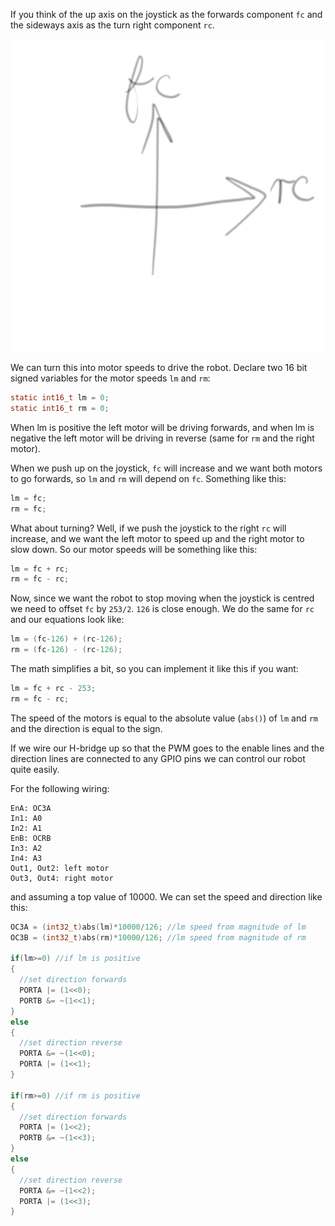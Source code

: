 If you think of the up axis on the joystick as the forwards component ```fc``` and the sideways axis as the turn right component ```rc```.

![forwards component and right component](fc-rc.png)

We can turn this into motor speeds to drive the robot. Declare two 16 bit signed variables for the motor speeds ```lm``` and ```rm```:

```c
static int16_t lm = 0;
static int16_t rm = 0;
```

When lm is positive the left motor will be driving forwards, and when lm is negative the left motor will be driving in reverse (same for ```rm``` and the right motor).

When we push up on the joystick, ```fc``` will increase and we want both motors to go forwards, so ```lm``` and ```rm``` will depend on ```fc```.
Something like this:

```c
lm = fc;
rm = fc;
```

What about turning? Well, if we push the joystick to the right ```rc``` will increase, and we want the left motor to speed up and the right motor to slow down.
So our motor speeds will be something like this:
```c
lm = fc + rc;
rm = fc - rc;
```

Now, since we want the robot to stop moving when the joystick is centred we need to offset ```fc``` by ```253/2```. ```126``` is close enough. We do the same for ```rc``` and our equations look like:
```c
lm = (fc-126) + (rc-126);
rm = (fc-126) - (rc-126);
```

The math simplifies a bit, so you can implement it like this if you want:
```c
lm = fc + rc - 253;
rm = fc - rc;
```

The speed of the motors is equal to the absolute value (```abs()```) of ```lm``` and ```rm``` and the direction is equal to the sign.

If we wire our H-bridge up so that the PWM goes to the enable lines and the direction lines are connected to any GPIO pins we can control our robot quite easily.

For the following wiring:
```
EnA: OC3A
In1: A0
In2: A1
EnB: OCRB
In3: A2
In4: A3
Out1, Out2: left motor
Out3, Out4: right motor
```
and assuming a top value of 10000. We can set the speed and direction like this:
```c
OC3A = (int32_t)abs(lm)*10000/126; //lm speed from magnitude of lm
OC3B = (int32_t)abs(rm)*10000/126; //lm speed from magnitude of rm

if(lm>=0) //if lm is positive
{
  //set direction forwards
  PORTA |= (1<<0);
  PORTB &= ~(1<<1);
}
else
{
  //set direction reverse
  PORTA &= ~(1<<0);
  PORTA |= (1<<1);
}

if(rm>=0) //if rm is positive
{
  //set direction forwards
  PORTA |= (1<<2);
  PORTB &= ~(1<<3);
}
else
{
  //set direction reverse
  PORTA &= ~(1<<2);
  PORTA |= (1<<3);
}
